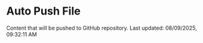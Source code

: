 # Auto Push File

Content that will be pushed to GitHub repository.
Last updated: 08/09/2025, 09:32:11 AM